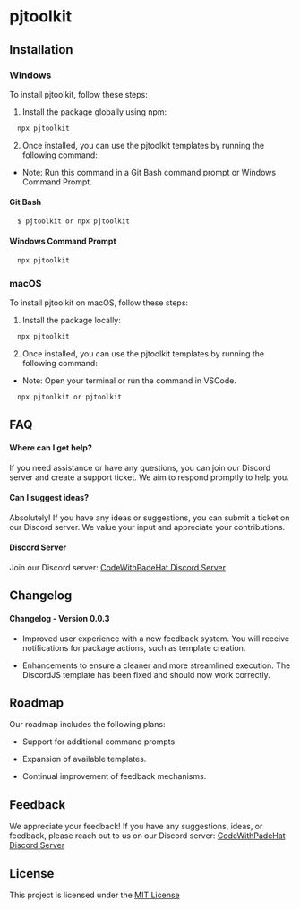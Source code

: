 # pjtoolkit

## Installation

### Windows

To install pjtoolkit, follow these steps:

1. Install the package globally using npm:

```bash
  npx pjtoolkit
```

2. Once installed, you can use the pjtoolkit templates by running the following command:

- Note: Run this command in a Git Bash command prompt or Windows Command Prompt.

#### Git Bash

```bash
  $ pjtoolkit or npx pjtoolkit
```

#### Windows Command Prompt

```bash
  npx pjtoolkit
```

### macOS

To install pjtoolkit on macOS, follow these steps:

1. Install the package locally:

```bash
  npx pjtoolkit
```

2. Once installed, you can use the pjtoolkit templates by running the following command:

- Note: Open your terminal or run the command in VSCode.

```bash
  npx pjtoolkit or pjtoolkit
```

## FAQ

#### Where can I get help?

If you need assistance or have any questions, you can join our Discord server and create a support ticket. We aim to respond promptly to help you.

#### Can I suggest ideas?

Absolutely! If you have any ideas or suggestions, you can submit a ticket on our Discord server. We value your input and appreciate your contributions.

#### Discord Server

Join our Discord server: [CodeWithPadeHat Discord Server](https://discord.gg/PfkkCs3qdt)

## Changelog

#### Changelog - Version 0.0.3

- Improved user experience with a new feedback system. You will receive notifications for package actions, such as template creation.

- Enhancements to ensure a cleaner and more streamlined execution. The DiscordJS template has been fixed and should now work correctly.

## Roadmap

Our roadmap includes the following plans:

- Support for additional command prompts.

- Expansion of available templates.

- Continual improvement of feedback mechanisms.

## Feedback

We appreciate your feedback! If you have any suggestions, ideas, or feedback, please reach out to us on our Discord server: [CodeWithPadeHat Discord Server](https://discord.gg/PfkkCs3qdt)

## License

This project is licensed under the [MIT License](https://choosealicense.com/licenses/mit/)
